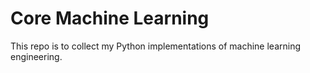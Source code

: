 # Core Machine Learning

This repo is to collect my Python implementations of machine learning engineering.
